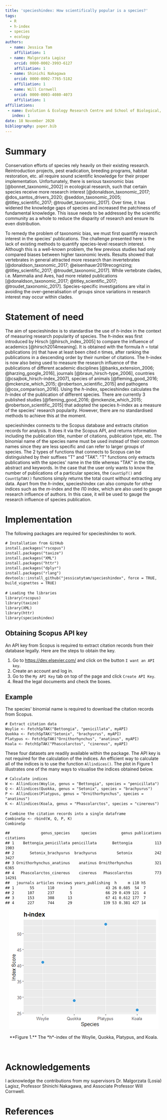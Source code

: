 ```yaml
---
title: 'specieshindex: How scientifically popular is a species?'
tags:
  - R
  - h-index
  - species
  - ecology
authors:
  - name: Jessica Tam
    affiliation: 1
  - name: Malgorzata Lagisz
    orcid: 0000-0002-3993-6127
    affiliation: 1
  - name: Shinichi Nakagawa
    orcid: 0000-0002-7765-5182
    affiliation: 1
  - name: Will Cornwell
    orcid: 0000-0003-4080-4073
    affiliation: 1
affiliations:
 - name: Evolution & Ecology Research Centre and School of Biological, Earth and Environmental Sciences, University of New South Wales, Sydney, Australia
   index: 1
date: 18 November 2020
bibliography: paper.bib
---
```


# Summary

Conservation efforts of species rely heavily on their existing research. Reintroduction projects, pest eradication, breeding programs, habitat restoration, etc. all require sound scientific knowledge for their proper implementation. Unfortunately, there is serious taxonomic bias [@bonnet_taxonomic_2002] in ecological research, such that certain species receive more research interest [@donaldson_taxonomic_2017; @dos_santos_drivers_2020; @seddon_taxonomic_2005; @titley_scientific_2017; @troudet_taxonomic_2017]. Over time, it has widened the knowledge gaps of species and increased the patchiness of fundamental knowledge. This issue needs to be addressed by the scientific community as a whole to reduce the disparity of research and ensure its even distribution.

To remedy the problem of taxonomic bias, we must first quantify research interest in the species' publications. The challenge presented here is the lack of existing methods to quantify species-level research interest. Although this is a well-known problem, the few previous studies had only compared biases between higher taxonomic levels. Results showed that vertebrates in general attracted more research than invertebrates [@donaldson_taxonomic_2017; @eisenhauer2019recognizing; @titley_scientific_2017; @troudet_taxonomic_2017]. While vertebrate clades, i.e. Mammalia and Aves, had more related publications [@donaldson_taxonomic_2017; @titley_scientific_2017; @troudet_taxonomic_2017]. Species-specific investigations are vital in avoiding the over-generalisation of groups since variations in research interest may occur within clades. 

# Statement of need

The aim of specieshindex is to standardise the use of *h*-index in the context of measuring research popularity of species. The *h*-index was first introduced by Hirsch [@hirsch_index_2005] to compare the influence of academics [@hirsch2014meaning]. It is obtained with the formula *h* = total publications (*n*) that have at least been cited *n* times, after ranking the publications in a descending order by their number of citations. The *h*-index is now also being used to measure the research influence of the publications of different academic disciplines [@banks_extension_2006; @harzing_google_2016], journals [@braun_hirsch-type_2006], countries [@csajbok_hirsch-index_2007], species of animals [@fleming_good_2016; @mckenzie_which_2015; @robertson_scientific_2015] and pathogens [@cox_comparison_2016]. Using the *h*-index, specieshindex calculates the *h*-index of the publication of different species. There are currently 3 published studies [@fleming_good_2016; @mckenzie_which_2015; @robertson_scientific_2015] that adopted the species *h*-index as a measure of the species' research popularity. However, there are no standardised methods to achieve this at the moment.

specieshindex connects to the Scopus database and extracts citation records for analysis. It does it via the Scopus API, and returns information including the publication title, number of citations, publication type, etc. The binomial name of the species name must be used instead of their common names since they are less specific and can refer to larger groups of species. The 2 types of functions that connects to Scopus can be distinguished by their suffixes "T" and "TAK". "T" functions only extracts publications with the species' name in the title whereas "TAK" in the title, abstract and keywords. In the case that the user only wants to know the number of publications of a particular species, the `CountSpT()` and `CountSpTAK()` functions simply returns the total count without extracting any data. Apart from the *h*-index, specieshindex can also compute for other indices such as the *m*-index and the i10 index, which are also used to gauge research influence of authors. In this case, it will be used to gauge the research influence of species publication.

# Implementation

The following packages are required for specieshindex to work.
```{r}
# Installation from GitHub
install.packages("rscopus")
install.packages("taxize")
install.packages("XML")
install.packages("httr")
install.packages("dplyr")
install.packages("rlang")
devtools::install_github("jessicatytam/specieshindex", force = TRUE, build_vignettes = TRUE)

# Loading the libraries
library(rscopus)
library(taxize)
library(XML)
library(httr)
library(specieshindex)
```

## Obtaining Scopus API key

An API key from Scopus is required to extract citation records from their database legally. Here are the steps to obtain the key.

1. Go to https://dev.elsevier.com/ and click on the button `I want an API key`.
2. Create an account and log in.
3. Go to the `My API Key` tab on top of the page and click `Create API Key`.
4. Read the legal documents and check the boxes. 

## Example

The species' binomial name is required to download the citation records from Scopus.

```{r}
# Extract citation data
Woylie <- FetchSpTAK("Bettongia", "penicillata", myAPI)
Quokka <- FetchSpTAK("Setonix", "brachyurus", myAPI)
Platypus <- FetchSpTAK("Ornithorhynchus", "anatinus", myAPI)
Koala <- FetchSpTAK("Phascolarctos", "cinereus", myAPI)
```

These four datasets are readily available within the package. The API key is not required for the calculation of the indices. An efficient way to calculate all of the indices is to use the function `Allindices()`. The plot in Figure 1 illustrates one of the many ways to visualise the indices obtained below.

```{r}
# Calculate indices
W <- Allindices(Woylie, genus = "Bettongia", species = "penicillata")
Q <- Allindices(Quokka, genus = "Setonix", species = "brachyurus")
P <- Allindices(Platypus, genus = "Ornithorhynchus", species = "anatinus")
K <- Allindices(Koala, genus = "Phascolarctos", species = "cinereus")

# Combine the citation records into a single dataframe
CombineSp <- rbind(W, Q, P, K)
CombineSp
```

    ##              genus_species     species           genus publications citations
    ## 1    Bettongia_penicillata penicillata       Bettongia          113      1903
    ## 2       Setonix_brachyurus  brachyurus         Setonix          242      3427
    ## 3 Ornithorhynchus_anatinus    anatinus Ornithorhynchus          321      6365
    ## 4   Phascolarctos_cinereus    cinereus   Phascolarctos          773     14291
    ##   journals articles reviews years_publishing  h     m i10 h5
    ## 1       55      110       3               43 26 0.605  54  7
    ## 2      107      237       5               66 29 0.439 121  4
    ## 3      153      308      13               67 41 0.612 177  7
    ## 4      227      744      29              139 53 0.381 427 14

<p align="center">
<img src="README_files/figure-gfm/unnamed-chunk-5-1.png" />
</p>
<p align="center">
**Figure 1.** The *h*-index of the Woylie, Quokka, Platypus, and Koala.
<p/>

<br>

# Acknowledgements

I acknowledge the contributions from my supervisors Dr. Malgorzata (Losia) Lagisz, Professor Shinichi Nakagawa, and Associate Professor Will Cornwell.

# References